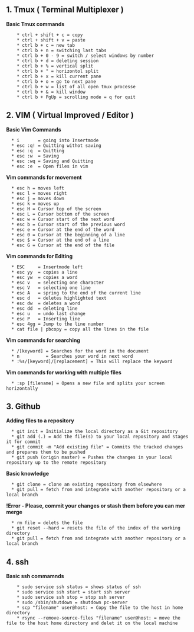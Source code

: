 ## 1. Tmux ( Terminal Multiplexer )

**Basic Tmux commands**
```
	* ctrl + shift + c = copy
	* ctrl + shift + v = paste 
	* ctrl b + c = new tab
	* ctrl b + n = switching last tabs
	* ctrl b + 0 - 9 = switch / select windows by number 
	* ctrl b + d = deleting session 
	* ctrl b + % = vertical split
	* ctrl b + " = horizontol split
	* ctrl b + x = kill current pane 
	* ctrl b + o = go to next pane
	* ctrl b + w = list of all open tmux processe
	* ctrl b + & = kill window 
	* ctrl b + PgUp = scrolling mode = q for quit 
```

## 2. VIM ( Virtual Improved / Editor )


**Basic Vim Commands**
```
  * i       = going into Insertmode
  * esc :q! = Quitting withot saving
  * esc :q  = Quitting 
  * esc :w  = Saving 
  * esc :wq = Saving and Quitting
  * esc :e  = Open files in vim 
```

**Vim commands for movement**
```
  * esc h = moves left 
  * esc l = moves right 
  * esc j = moves down 
  * esc k = moves up 
  * esc H = Cursor top of the screen 
  * esc L = Cursor bottom of the screen
  * esc w = Cursor start of the next word
  * esc b = Cursor start of the previous word
  * esc e = Cursor at the end of the word 
  * esc 0 = Cursor at the beginning of a line 
  * esc $ = Cursor at the end of a line 
  * esc G = Cursor at the end of the file 
```

**Vim commands for Editing**
```
  * ESC     = Insertmode left
  * esc yy  = copies a line
  * esc yw  = copies a word 
  * esc v   = selecting one character 
  * esc V   = selecting one line
  * esc A   = spring to the end of the current line 
  * esc d   = deletes highlighted text
  * esc dw  = deletes a word
  * esc dd  = deleting line 
  * esc u   = undo last change
  * esc P   = Inserting line 
  * esc 4gg = Jump to the line number
  * cat file | pbcopy = copy all the lines in the file 
```

**Vim commands for searching**
```
  * /[keyword] = Searches for the word in the document
  * n          = Searches your word in next word  
  * :%s/[keyword]/[replacement] = This will replace the keyword
```


**Vim commands for working with multiple files**
```
  * :sp [filename] = Opens a new file and splits your screen horizontally
```

## 3. Github  

**Adding files to a repository**
```
  * git init = Initialize the local directory as a Git repository
  * git add (.) = Add the file(s) to your local repository and stages it for commit
  * git commit -m "Add existing file" = Commits the tracked changes and prepares them to be pushed
  * git push (origin master) = Pushes the changes in your local repository up to the remote repository 
```

**Basic knowledge**
```
  * git clone = clone an existing repository from elsewhere
  * git pull = fetch from and integrate with another repository or a local branch 
```

**!Error - Please, commit your changes or stash them before you can mer merge**
```
  * rm file = delets the file 
  * git reset --hard = resets the file of the index of the working directory 
  * git pull = fetch from and integrate with another repository or a local branch
```

## 4. ssh 

**Basic ssh commamnds**
```
	* sudo service ssh status = shows status of ssh
	* sudo service ssh start = start ssh server
	* sudo service ssh stop = stop ssh server
	* sudo /sbin/shutdown = shutdown pc-server 
	* scp "filename" user@host: = Copy the file to the host in home directory
	* rsync --remove-source-files "filename" user@host: = move the file to the host home directory and delet it on the local machine
```
